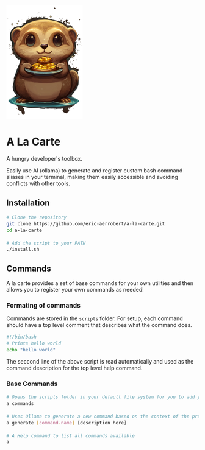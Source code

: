 <img src="./assets/logo.png" width="200" alt="A La Carte Logo">

# A La Carte

A hungry developer's toolbox.

Easily use AI (ollama) to generate and register custom bash command aliases in your terminal, making them easily accessible and avoiding conflicts with other tools.

## Installation

```bash
# Clone the repository
git clone https://github.com/eric-aerrobert/a-la-carte.git
cd a-la-carte

# Add the script to your PATH
./install.sh
```

## Commands

A la carte provides a set of base commands for your own utilities and then allows you to register your own commands as needed!

### Formating of commands

Commands are stored in the `scripts` folder. For setup, each command should have a top level comment that describes what the command does.

```bash
#!/bin/bash
# Prints hello world
echo "hello world"
```

The seccond line of the above script is read automatically and used as the command description for the top level help command.

### Base Commands

```bash
# Opens the scripts folder in your default file system for you to add your own scripts
a commands

# Uses Ollama to generate a new command based on the context of the project
a generate [command-name] [description here]

# A Help command to list all commands available
a
```
